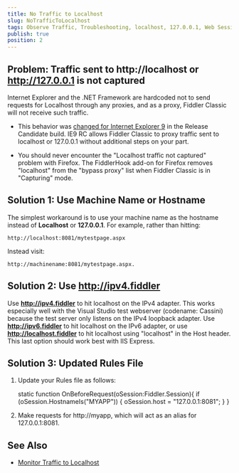 ```yaml
---
title: No Traffic to Localhost
slug: NoTrafficToLocalhost
tags: Observe Traffic, Troubleshooting, localhost, 127.0.0.1, Web Sessions List
publish: true
position: 2
---
```


Problem: Traffic sent to http://localhost or http://127.0.0.1 is not captured
-----------------------------------------------------------------------------

Internet Explorer and the .NET Framework are hardcoded not to send requests for Localhost through any proxies, and as a proxy, Fiddler Classic will not receive such traffic.

+ This behavior was [changed for Internet Explorer 9](https://blogs.msdn.com/b/fiddler/archive/2011/02/10/fiddler-is-better-with-internet-explorer-9.aspx) in the Release Candidate build. IE9 RC allows Fiddler Classic to proxy traffic sent to localhost or 127.0.0.1 without additional steps on your part.

+ You should never encounter the "Localhost traffic not captured" problem with Firefox. The FiddlerHook add-on for Firefox removes "localhost" from the "bypass proxy" list when Fiddler Classic is in "Capturing" mode.

Solution 1: Use Machine Name or Hostname
----------------------------------------

The simplest workaround is to use your machine name as the hostname instead of **Localhost** or **127.0.0.1**. For example, rather than hitting:

	http://localhost:8081/mytestpage.aspx
	
Instead visit:

	http://machinename:8081/mytestpage.aspx. 

Solution 2: Use http://ipv4.fiddler
-----------------------------------

Use **http://ipv4.fiddler** to hit localhost on the IPv4 adapter. This works especially well with the Visual Studio test webserver (codename: Cassini) because the test server only listens on the IPv4 loopback adapter. Use **http://ipv6.fiddler** to hit localhost on the IPv6 adapter, or use **http://localhost.fiddler** to hit localhost using "localhost" in the Host header. This last option should work best with IIS Express.

Solution 3: Updated Rules File
------------------------------

1. Update your Rules file as follows:

	static function OnBeforeRequest(oSession:Fiddler.Session){
		if (oSession.HostnameIs("MYAPP")) { oSession.host = "127.0.0.1:8081"; }
	}

2. Make requests for http://myapp, which will act as an alias for 127.0.0.1:8081.



See Also
--------

+ [Monitor Traffic to Localhost][1]

[1]: ../../Configure-Fiddler/Tasks/MonitorLocalTraffic
